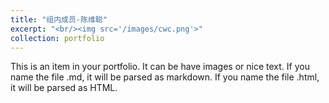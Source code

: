 ```yaml
---
title: "组内成员-陈维聪"
excerpt: "<br/><img src='/images/cwc.png'>"
collection: portfolio
---
```


This is an item in your portfolio. It can be have images or nice text. If you name the file .md, it will be parsed as markdown. If you name the file .html, it will be parsed as HTML. 
